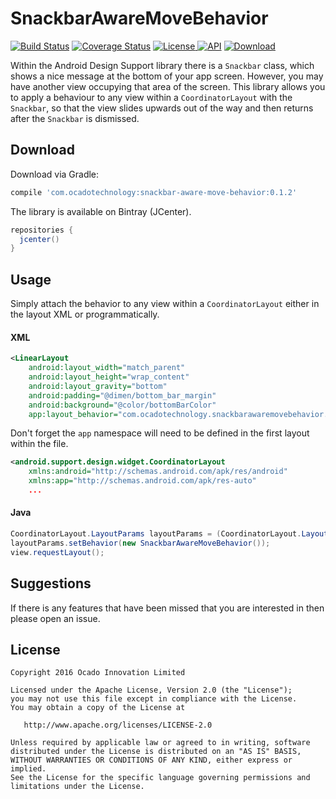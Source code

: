 # SnackbarAwareMoveBehavior

[![Build Status](https://travis-ci.org/ocadotechnology/SnackbarAwareMoveBehavior.svg?branch=master)](https://travis-ci.org/ocadotechnology/SnackbarAwareMoveBehavior)
[![Coverage Status](https://coveralls.io/repos/ocadotechnology/SnackbarAwareMoveBehavior/badge.svg?branch=master&service=github&v=2)](https://coveralls.io/github/ocadotechnology/SnackbarAwareMoveBehavior?branch=master)
[![License](https://img.shields.io/badge/license-Apache%202.0-green.svg) ](https://github.com/ocadotechnology/SnackbarAwareMoveBehavior/blob/master/LICENSE)
[![API](https://img.shields.io/badge/API-15%2B-brightgreen.svg?style=flat)](https://android-arsenal.com/api?level=15)
[ ![Download](https://api.bintray.com/packages/ocadotechnology/maven/SnackbarAwareMoveBehavior/images/download.svg) ](https://bintray.com/ocadotechnology/maven/SnackbarAwareMoveBehavior/_latestVersion)

Within the Android Design Support library there is a `Snackbar` class, which shows a nice message at the bottom of your app screen. However, you may have another view occupying that area of the screen. This library allows you to apply a behaviour to any view within a `CoordinatorLayout` with the `Snackbar`, so that the view slides upwards out of the way and then returns after the `Snackbar` is dismissed.


## Download

Download via Gradle:
```groovy
compile 'com.ocadotechnology:snackbar-aware-move-behavior:0.1.2'
```

The library is available on Bintray (JCenter).

```groovy
repositories {
  jcenter()
}
```

## Usage

Simply attach the behavior to any view within a `CoordinatorLayout` either in the layout XML or programmatically.

#### XML

```xml
<LinearLayout
    android:layout_width="match_parent"
    android:layout_height="wrap_content"
    android:layout_gravity="bottom"
    android:padding="@dimen/bottom_bar_margin"
    android:background="@color/bottomBarColor"
    app:layout_behavior="com.ocadotechnology.snackbarawaremovebehavior.SnackbarAwareMoveBehavior">
```

Don't forget the `app` namespace will need to be defined in the first layout within the file.

```xml
<android.support.design.widget.CoordinatorLayout
    xmlns:android="http://schemas.android.com/apk/res/android"
    xmlns:app="http://schemas.android.com/apk/res-auto"
    ...
```

#### Java

```java
CoordinatorLayout.LayoutParams layoutParams = (CoordinatorLayout.LayoutParams) view.getLayoutParams();
layoutParams.setBehavior(new SnackbarAwareMoveBehavior());
view.requestLayout();
```

## Suggestions

If there is any features that have been missed that you are interested in then please open an issue.

## License

    Copyright 2016 Ocado Innovation Limited

    Licensed under the Apache License, Version 2.0 (the "License");
    you may not use this file except in compliance with the License.
    You may obtain a copy of the License at

       http://www.apache.org/licenses/LICENSE-2.0

    Unless required by applicable law or agreed to in writing, software
    distributed under the License is distributed on an "AS IS" BASIS,
    WITHOUT WARRANTIES OR CONDITIONS OF ANY KIND, either express or implied.
    See the License for the specific language governing permissions and
    limitations under the License.
